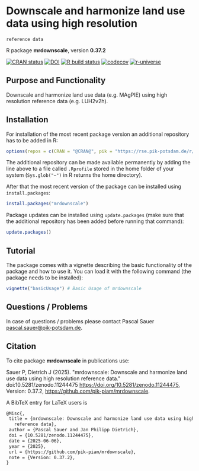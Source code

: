 # Downscale and harmonize land use data using high resolution
    reference data

R package **mrdownscale**, version **0.37.2**

[![CRAN status](https://www.r-pkg.org/badges/version/mrdownscale)](https://cran.r-project.org/package=mrdownscale) [![DOI](https://zenodo.org/badge/DOI/10.5281/zenodo.11244475.svg)](https://doi.org/10.5281/zenodo.11244475) [![R build status](https://github.com/pik-piam/mrdownscale/workflows/check/badge.svg)](https://github.com/pik-piam/mrdownscale/actions) [![codecov](https://codecov.io/gh/pik-piam/mrdownscale/branch/master/graph/badge.svg)](https://app.codecov.io/gh/pik-piam/mrdownscale) [![r-universe](https://pik-piam.r-universe.dev/badges/mrdownscale)](https://pik-piam.r-universe.dev/builds)

## Purpose and Functionality

Downscale and harmonize land use data (e.g. MAgPIE) using
    high resolution reference data (e.g. LUH2v2h).


## Installation

For installation of the most recent package version an additional repository has to be added in R:

```r
options(repos = c(CRAN = "@CRAN@", pik = "https://rse.pik-potsdam.de/r/packages"))
```
The additional repository can be made available permanently by adding the line above to a file called `.Rprofile` stored in the home folder of your system (`Sys.glob("~")` in R returns the home directory).

After that the most recent version of the package can be installed using `install.packages`:

```r 
install.packages("mrdownscale")
```

Package updates can be installed using `update.packages` (make sure that the additional repository has been added before running that command):

```r 
update.packages()
```

## Tutorial

The package comes with a vignette describing the basic functionality of the package and how to use it. You can load it with the following command (the package needs to be installed):

```r
vignette("basicUsage") # Basic Usage of mrdownscale
```

## Questions / Problems

In case of questions / problems please contact Pascal Sauer <pascal.sauer@pik-potsdam.de>.

## Citation

To cite package **mrdownscale** in publications use:

Sauer P, Dietrich J (2025). "mrdownscale: Downscale and harmonize land use data using high resolution reference data." doi:10.5281/zenodo.11244475 <https://doi.org/10.5281/zenodo.11244475>, Version: 0.37.2, <https://github.com/pik-piam/mrdownscale>.

A BibTeX entry for LaTeX users is

 ```latex
@Misc{,
  title = {mrdownscale: Downscale and harmonize land use data using high resolution
    reference data},
  author = {Pascal Sauer and Jan Philipp Dietrich},
  doi = {10.5281/zenodo.11244475},
  date = {2025-06-06},
  year = {2025},
  url = {https://github.com/pik-piam/mrdownscale},
  note = {Version: 0.37.2},
}
```
